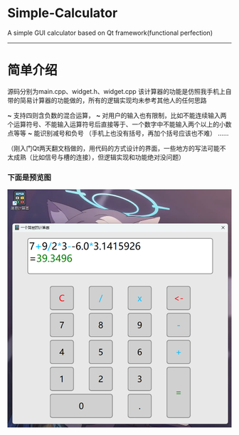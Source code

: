 # Simple-Calculator

A simple GUI calculator based on Qt framework(functional perfection)

---

# 简单介绍

源码分别为main.cpp、widget.h、widget.cpp
该计算器的功能是仿照我手机上自带的简易计算器的功能做的，所有的逻辑实现均未参考其他人的任何思路

**~** 支持四则含负数的混合运算，
**~** 对用户的输入也有限制，比如不能连续输入两个运算符号、不能输入运算符号后直接等于、一个数字中不能输入两个以上的小数点等等
**~** 能识别减号和负号
（手机上也没有括号，再加个括号应该也不难）
......

（刚入门Qt两天翻文档做的，用代码的方式设计的界面，一些地方的写法可能不太成熟（比如信号与槽的连接），但逻辑实现和功能绝对没问题）

### 下面是预览图

![preview](preview.png)

